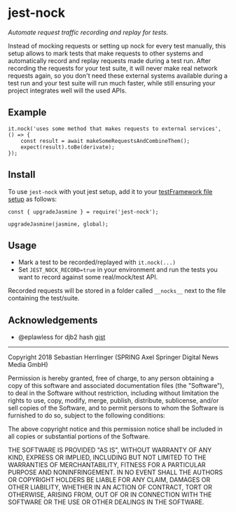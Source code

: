 # jest-nock
_Automate request traffic recording and replay for tests._

Instead of mocking requests or setting up nock for every test manually,
this setup allows to mark tests that make requests to other systems and
automatically record and replay requests made during a test run.
After recording the requests for your test suite, it will never make real network requests again, so you don't need these external systems available during a test run and your test suite will run much faster, while still ensuring your project integrates well will the used APIs.

## Example
```
it.nock('uses some method that makes requests to external services', () => {
    const result = await makeSomeRequestsAndCombineThem();
    expect(result).toBe(derivate);
});
```

## Install
To use `jest-nock` with yout jest setup, add it to your [testFramework file setup](https://jestjs.io/docs/en/configuration.html#setuptestframeworkscriptfile-string) as follows:
```
const { upgradeJasmine } = require('jest-nock');

upgradeJasmine(jasmine, global);
```


## Usage
 - Mark a test to be recorded/replayed with `it.nock(...)`
 - Set `JEST_NOCK_RECORD=true` in your environment and run the tests you want to record against some real/mock/test API.

Recorded requests will be stored in a folder called `__nocks__` next to the file containing the test/suite.

## Acknowledgements
- @eplawless for djb2 hash [gist](https://gist.github.com/eplawless/52813b1d8ad9af510d85)

---
Copyright 2018 Sebastian Herrlinger (SPRING Axel Springer Digital News Media GmbH)

Permission is hereby granted, free of charge, to any person obtaining a copy of this software and associated documentation files (the "Software"), to deal in the Software without restriction, including without limitation the rights to use, copy, modify, merge, publish, distribute, sublicense, and/or sell copies of the Software, and to permit persons to whom the Software is furnished to do so, subject to the following conditions:

The above copyright notice and this permission notice shall be included in all copies or substantial portions of the Software.

THE SOFTWARE IS PROVIDED "AS IS", WITHOUT WARRANTY OF ANY KIND, EXPRESS OR IMPLIED, INCLUDING BUT NOT LIMITED TO THE WARRANTIES OF MERCHANTABILITY, FITNESS FOR A PARTICULAR PURPOSE AND NONINFRINGEMENT. IN NO EVENT SHALL THE AUTHORS OR COPYRIGHT HOLDERS BE LIABLE FOR ANY CLAIM, DAMAGES OR OTHER LIABILITY, WHETHER IN AN ACTION OF CONTRACT, TORT OR OTHERWISE, ARISING FROM, OUT OF OR IN CONNECTION WITH THE SOFTWARE OR THE USE OR OTHER DEALINGS IN THE SOFTWARE.